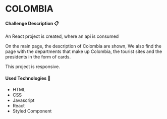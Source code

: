 # COLOMBIA

#### Challenge Description 📋

An React project is created, where an api is consumed

On the main page, the description of Colombia are shown, We also find the page with the departments that make up Colombia, the tourist sites and the presidents in the form of cards.

This project is responsive.

#### Used Technologies 🔧

* HTML
* CSS
* Javascript
* React
* Styled Component
